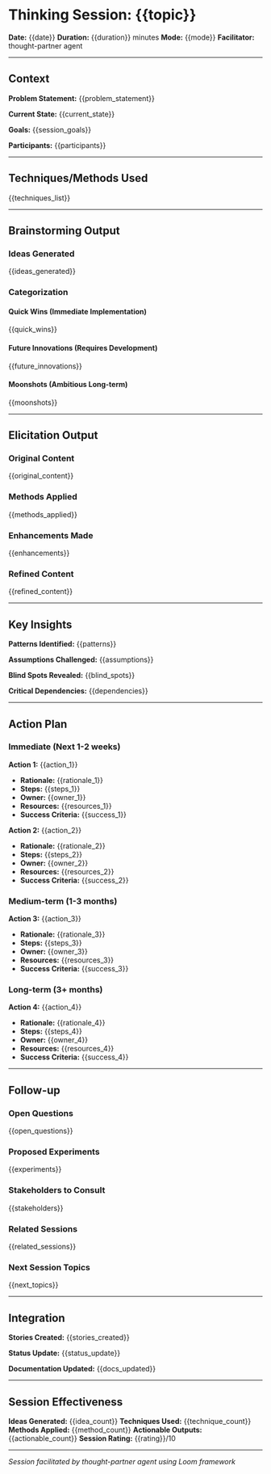 # Thinking Session: {{topic}}

**Date:** {{date}}
**Duration:** {{duration}} minutes
**Mode:** {{mode}}
**Facilitator:** thought-partner agent

---

## Context

**Problem Statement:**
{{problem_statement}}

**Current State:**
{{current_state}}

**Goals:**
{{session_goals}}

**Participants:**
{{participants}}

---

## Techniques/Methods Used

{{techniques_list}}

---

## Brainstorming Output

### Ideas Generated

{{ideas_generated}}

### Categorization

#### Quick Wins (Immediate Implementation)

{{quick_wins}}

#### Future Innovations (Requires Development)

{{future_innovations}}

#### Moonshots (Ambitious Long-term)

{{moonshots}}

---

## Elicitation Output

### Original Content

{{original_content}}

### Methods Applied

{{methods_applied}}

### Enhancements Made

{{enhancements}}

### Refined Content

{{refined_content}}

---

## Key Insights

**Patterns Identified:**
{{patterns}}

**Assumptions Challenged:**
{{assumptions}}

**Blind Spots Revealed:**
{{blind_spots}}

**Critical Dependencies:**
{{dependencies}}

---

## Action Plan

### Immediate (Next 1-2 weeks)

**Action 1:** {{action_1}}

- **Rationale:** {{rationale_1}}
- **Steps:** {{steps_1}}
- **Owner:** {{owner_1}}
- **Resources:** {{resources_1}}
- **Success Criteria:** {{success_1}}

**Action 2:** {{action_2}}

- **Rationale:** {{rationale_2}}
- **Steps:** {{steps_2}}
- **Owner:** {{owner_2}}
- **Resources:** {{resources_2}}
- **Success Criteria:** {{success_2}}

### Medium-term (1-3 months)

**Action 3:** {{action_3}}

- **Rationale:** {{rationale_3}}
- **Steps:** {{steps_3}}
- **Owner:** {{owner_3}}
- **Resources:** {{resources_3}}
- **Success Criteria:** {{success_3}}

### Long-term (3+ months)

**Action 4:** {{action_4}}

- **Rationale:** {{rationale_4}}
- **Steps:** {{steps_4}}
- **Owner:** {{owner_4}}
- **Resources:** {{resources_4}}
- **Success Criteria:** {{success_4}}

---

## Follow-up

### Open Questions

{{open_questions}}

### Proposed Experiments

{{experiments}}

### Stakeholders to Consult

{{stakeholders}}

### Related Sessions

{{related_sessions}}

### Next Session Topics

{{next_topics}}

---

## Integration

**Stories Created:**
{{stories_created}}

**Status Update:**
{{status_update}}

**Documentation Updated:**
{{docs_updated}}

---

## Session Effectiveness

**Ideas Generated:** {{idea_count}}
**Techniques Used:** {{technique_count}}
**Methods Applied:** {{method_count}}
**Actionable Outputs:** {{actionable_count}}
**Session Rating:** {{rating}}/10

---

_Session facilitated by thought-partner agent using Loom framework_
